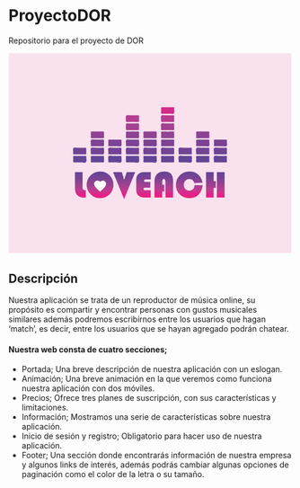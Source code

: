 # ProyectoDOR
Repositorio para el proyecto de DOR


![logoGeneral](https://github.com/NichelGomez/ProyectoDOR/blob/main/Logo.png)

## Descripción

Nuestra aplicación se trata de un reproductor de música online, su propósito es compartir y encontrar personas con gustos musicales similares además podremos escribirnos entre los usuarios que hagan ‘match’, es decir, entre los usuarios que se hayan agregado podrán chatear.

#### Nuestra web consta de cuatro secciones;

- Portada; Una breve descripción de nuestra aplicación con un eslogan.
- Animación; Una breve animación en la que veremos como funciona nuestra aplicación con dos móviles.
- Precios; Ofrece tres planes de suscripción, con sus características y limitaciones.
- Información; Mostramos una serie de características sobre nuestra aplicación.
- Inicio de sesión y registro; Obligatorio para hacer uso de nuestra aplicación.
- Footer; Una sección donde encontrarás información de nuestra empresa y algunos links de interés, además podrás cambiar algunas opciones de paginación como el color de la letra o su tamaño.
